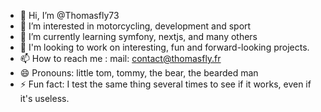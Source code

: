 - 👋 Hi, I’m @Thomasfly73
- 👀 I’m interested in motorcycling, development and sport
- 🌱 I’m currently learning symfony, nextjs, and many others
- 💞️ I'm looking to work on interesting, fun and forward-looking projects.
- 📫 How to reach me : mail: contact@thomasfly.fr
- 😄 Pronouns: little tom, tommy, the bear, the bearded man
- ⚡ Fun fact: I test the same thing several times to see if it works, even if it's useless. 

<!---
Thomasfly73/Thomasfly73 is a ✨ special ✨ repository because its `README.md` (this file) appears on your GitHub profile.
You can click the Preview link to take a look at your changes.
--->
